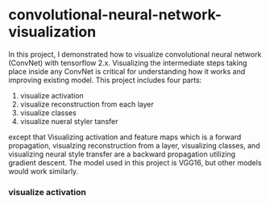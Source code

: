 # convolutional-neural-network-visualization
In this project, I demonstrated how to visualize convolutional neural network (ConvNet) with tensorflow 2.x. Visualizing the intermediate steps taking place inside any ConvNet is critical for understanding how it works and improving existing model. This project includes four parts: 
1. visualize activation
2. visualize reconstruction from each layer
3. visualize classes 
4. visualize nueral styler tansfer

except that Visualizing activation and feature maps which is a forward propagation, visualzing reconstruction from a layer, visualizing classes, and visualizing neural style transfer are a backward propagation utilizing gradient descent. The model used in this project is VGG16, but other models would work similarly.

### visualize activation
